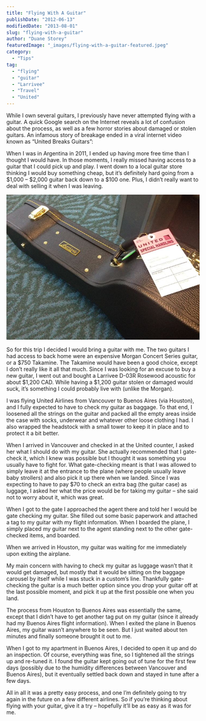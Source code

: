 ```yaml
---
title: "Flying With A Guitar"
publishDate: "2012-06-13"
modifiedDate: "2013-08-01"
slug: "flying-with-a-guitar"
author: "Duane Storey"
featuredImage: "_images/flying-with-a-guitar-featured.jpeg"
category:
  - "Tips"
tag:
  - "flying"
  - "guitar"
  - "Larrivee"
  - "Travel"
  - "United"
---
```


While I own several guitars, I previously have never attempted flying with a guitar. A quick Google search on the Internet reveals a lot of confusion about the process, as well as a few horror stories about damaged or stolen guitars. An infamous story of breakage ended in a viral internet video known as “United Breaks Guitars”:

When I was in Argentina in 2011, I ended up having more free time than I thought I would have. In those moments, I really missed having access to a guitar that I could pick up and play. I went down to a local guitar store thinking I would buy something cheap, but it’s definitely hard going from a $1,000 – $2,000 guitar back down to a $100 one. Plus, I didn’t really want to deal with selling it when I was leaving.

[![](_images/flying-with-a-guitar-1.jpeg "guitar")](_images/flying-with-a-guitar-1.jpeg)

So for this trip I decided I would bring a guitar with me. The two guitars I had access to back home were an expensive Morgan Concert Series guitar, or a $750 Takamine. The Takamine would have been a good choice, except I don’t really like it all that much. Since I was looking for an excuse to buy a new guitar, I went out and bought a Larrivee D-03R Rosewood acoustic for about $1,200 CAD. While having a $1,200 guitar stolen or damaged would suck, it’s something I could probably live with (unlike the Morgan).

I was flying United Airlines from Vancouver to Buenos Aires (via Houston), and I fully expected to have to check my guitar as baggage. To that end, I loosened all the strings on the guitar and packed all the empty areas inside the case with socks, underwear and whatever other loose clothing I had. I also wrapped the headstock with a small tower to keep it in place and to protect it a bit better.

When I arrived in Vancouver and checked in at the United counter, I asked her what I should do with my guitar. She actually recommended that I gate-check it, which I knew was possible but I thought it was something you usually have to fight for. What gate-checking meant is that I was allowed to simply leave it at the entrance to the plane (where people usually leave baby strollers) and also pick it up there when we landed. Since I was expecting to have to pay $70 to check an extra bag (the guitar case) as luggage, I asked her what the price would be for taking my guitar – she said not to worry about it, which was great.

When I got to the gate I approached the agent there and told her I would be gate checking my guitar. She filled out some basic paperwork and attached a tag to my guitar with my flight information. When I boarded the plane, I simply placed my guitar next to the agent standing next to the other gate-checked items, and boarded.

When we arrived in Houston, my guitar was waiting for me immediately upon exiting the airplane.

My main concern with having to check my guitar as luggage wasn’t that it would get damaged, but mostly that it would be sitting on the baggage carousel by itself while I was stuck in a custom’s line. Thankfully gate-checking the guitar is a much better option since you drop your guitar off at the last possible moment, and pick it up at the first possible one when you land.

The process from Houston to Buenos Aires was essentially the same, except that I didn’t have to get another tag put on my guitar (since it already had my Buenos Aires flight information). When I exited the plane in Buenos Aires, my guitar wasn’t anywhere to be seen. But I just waited about ten minutes and finally someone brought it out to me.

When I got to my apartment in Buenos Aires, I decided to open it up and do an inspection. Of course, everything was fine, so I tightened all the strings up and re-tuned it. I found the guitar kept going out of tune for the first few days (possibly due to the humidity differences between Vancouver and Buenos Aires), but it eventually settled back down and stayed in tune after a few days.

All in all it was a pretty easy process, and one I’m definitely going to try again in the future on a few different airlines. So if you’re thinking about flying with your guitar, give it a try – hopefully it’ll be as easy as it was for me.